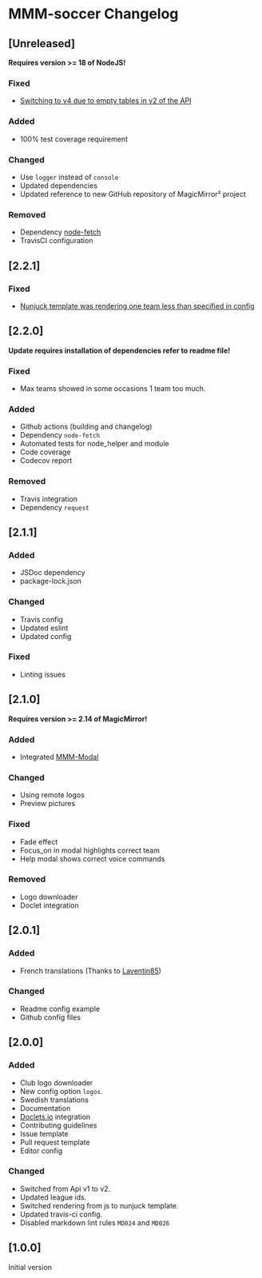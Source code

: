 # MMM-soccer Changelog

## [Unreleased]

**Requires version >= 18 of NodeJS!**

### Fixed

* [Switching to v4 due to empty tables in v2 of the API](https://github.com/fewieden/MMM-soccer/issues/70)

### Added

* 100% test coverage requirement

### Changed

* Use `logger` instead of `console`
* Updated dependencies
* Updated reference to new GitHub repository of MagicMirror² project

### Removed

* Dependency [node-fetch](https://www.npmjs.com/package/node-fetch)
* TravisCI configuration

## [2.2.1]

### Fixed

* [Nunjuck template was rendering one team less than specified in config](https://github.com/fewieden/MMM-soccer/issues/39)

## [2.2.0]

**Update requires installation of dependencies refer to readme file!**

### Fixed

* Max teams showed in some occasions 1 team too much.

### Added

* Github actions (building and changelog)
* Dependency `node-fetch`
* Automated tests for node_helper and module
* Code coverage
* Codecov report

### Removed

* Travis integration
* Dependency `request`

## [2.1.1]

### Added

* JSDoc dependency
* package-lock.json

### Changed

* Travis config
* Updated eslint
* Updated config

### Fixed

* Linting issues

## [2.1.0]

**Requires version >= 2.14 of MagicMirror!**

### Added

* Integrated [MMM-Modal](https://github.com/fewieden/MMM-Modal)

### Changed

* Using remote logos
* Preview pictures

### Fixed

* Fade effect
* Focus_on in modal highlights correct team
* Help modal shows correct voice commands

### Removed

* Logo downloader
* Doclet integration

## [2.0.1]

### Added

* French translations (Thanks to [Laventin85](https://github.com/laventin85))

### Changed

* Readme config example
* Github config files

## [2.0.0]

### Added

* Club logo downloader
* New config option `logos`.
* Swedish translations
* Documentation
* [Doclets.io](https://doclets.io/fewieden/MMM-soccer/master) integration
* Contributing guidelines
* Issue template
* Pull request template
* Editor config

### Changed

* Switched from Api v1 to v2.
* Updated league ids.
* Switched rendering from js to nunjuck template.
* Updated travis-ci config.
* Disabled markdown lint rules `MD024` and `MD026`

## [1.0.0]

Initial version
